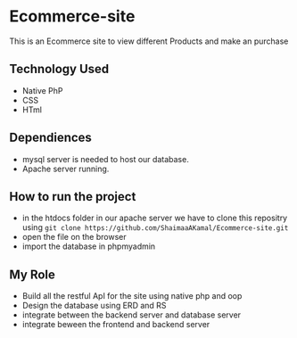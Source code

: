 # Ecommerce-site
This is an Ecommerce site to view different Products and make an purchase

## Technology Used
- Native PhP
- CSS
- HTml

## Dependiences 
- mysql server is needed to host our database.
- Apache server running.

## How to run the project 
- in the htdocs folder in our apache server we have to clone this repositry using 
   `git clone https://github.com/ShaimaaAKamal/Ecommerce-site.git`
-  open the file on the browser
-  import the database in phpmyadmin 


## My Role
- Build all the restful ApI for the site using native php and oop
- Design the database using ERD and RS
- integrate between the backend server and database server 
- integrate beween the frontend and backend server
